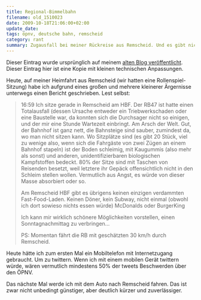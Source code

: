 ```yaml
---
title: Regional-Bimmelbahn
filename: old_1510023
date: 2009-10-18T21:06:00+02:00
update_date:
tags: öpnv, deutsche bahn, remscheid
category: rant
summary: Zugausfall bei meiner Rückreise aus Remscheid. Und es gibt nicht einmal etwas zu Essen am Remscheider Hauptbahnhof.
---
```

Dieser Eintrag wurde ursprünglich auf meinem [alten Blog veröffentlicht](https://stu.blogger.de/stories/1510023/). Dieser Eintrag hier ist eine Kopie mit kleinen technischen Anpassungen.

Heute, auf meiner Heimfahrt aus Remscheid (wir hatten eine Rollenspiel-Sitzung) habe ich aufgrund eines großen und mehrere kleinerer Ärgernisse unterwegs einen Bericht geschrieben. Lest selbst:

> 16:59 Ich sitze gerade in Remscheid am HBF. Der RB47 ist hatte einen Totalausfall (dessen Ursache entweder ein Triebwerkschaden oder eine Baustelle war, da konnten sich die Durchsager nicht so einigen, und der mir eine Stunde Wartezeit einbringt. Am Arsch der Welt. Gut, der Bahnhof ist ganz nett, die Bahnsteige sind sauber, zumindest da, wo man nicht sitzen kann. Wo Sitzplätze sind (es gibt 20 Stück, viel zu wenige also, wenn sich die Fahrgäste von zwei Zügen an einem Bahnhof stapeln) ist der Boden schleimig, mit Kaugummis (also mehr als sonst) und anderen, unidentifizierbaren biologischen Kampfstoffen bedeckt. 80% der Sitze sind mit Taschen von Reisenden besetzt, weil letztere ihr Gepäck offensichtlich nicht in den Schleim stellen wollen. Vermutlich aus Angst, es würde von dieser Masse absorbiert oder so.
>
> Am Remscheid HBF gibt es übrigens keinen einzigen verdammten Fast-Food-Laden. Keinen Döner, kein Subway, nicht einmal (obwohl ich dort sowieso nichts essen würde) McDonalds oder BurgerKing
>
> Ich kann mir wirklich schönere Möglichkeiten vorstellen, einen Sonntagnachmittag zu verbringen…
>
> PS: Momentan fährt die RB mit geschätzten 30 km/h durch Remscheid.

Heute hätte ich zum ersten Mal ein Mobiltelefon mit Internetzugang gebraucht. Um zu twittern. Wenn ich mit einem mobilen Gerät twittern würde, wären vermutlich mindestens 50% der tweets Beschwerden über den ÖPNV.

Das nächste Mal werde ich mit dem Auto nach Remscheid fahren. Das ist zwar nicht unbedingt günstiger, aber deutlich kürzer und zuverlässiger.
